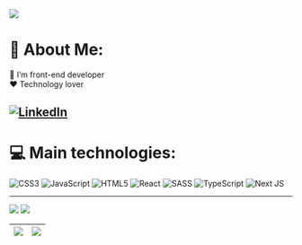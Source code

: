 <img src="https://capsule-render.vercel.app/api?type=waving&color=1E90FF&height=180&section=header&text=Eronar+Alves&fontSize=30&fontColor=fff&animation=twinkling&fontAlignY=35"/>

# 💫 About Me:
👀 I’m front-end developer<br>❤️ Technology lover

## [![LinkedIn](https://img.shields.io/badge/LinkedIn-%230077B5.svg?&logo=linkedin&logoColor=white)](https://linkedin.com/in/eronaralves/) 

# 💻 Main technologies:
![CSS3](https://img.shields.io/badge/css3-%231572B6.svg?style=for-the-badge&logo=css3&logoColor=white) ![JavaScript](https://img.shields.io/badge/javascript-%23323330.svg?style=for-the-badge&logo=javascript&logoColor=%23F7DF1E) ![HTML5](https://img.shields.io/badge/html5-%23E34F26.svg?style=for-the-badge&logo=html5&logoColor=white) ![React](https://img.shields.io/badge/react-%2320232a.svg?style=for-the-badge&logo=react&logoColor=%2361DAFB) ![SASS](https://img.shields.io/badge/SASS-hotpink.svg?style=for-the-badge&logo=SASS&logoColor=white) ![TypeScript](https://img.shields.io/badge/typescript-%23007ACC.svg?style=for-the-badge&logo=typescript&logoColor=white) ![Next JS](https://img.shields.io/badge/Next-black?style=for-the-badge&logo=next.js&logoColor=white)

---
![](https://github-readme-stats.vercel.app/api?username=eronaralves&theme=vue-dark&hide_border=false&include_all_commits=true&count_private=false)
![](https://github-readme-streak-stats.herokuapp.com/?user=eronaralves&theme=vue-dark&hide_border=false)

 ![](http://github-profile-summary-cards.vercel.app/api/cards/profile-details?username=eronaralves&theme=nord_dark) | ![](https://github-readme-stats.vercel.app/api/top-langs/?username=eronaralves&theme=vue-dark&hide_border=false&include_all_commits=true&count_private=false&layout=compact) |
| :-: | :-: |


